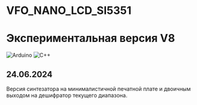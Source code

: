 # VFO_NANO_LCD_SI5351
# Экспериментальная версия V8

![Arduino](https://img.shields.io/badge/-Arduino-00979D?style=for-the-badge&logo=Arduino&logoColor=white)
![C++](https://img.shields.io/badge/c++-%2300599C.svg?style=for-the-badge&logo=c%2B%2B&logoColor=white)

## 24.06.2024

Версия синтезатора на минималистичной печатной плате и двоичным выходом на дешифратор текущего диапазона.

